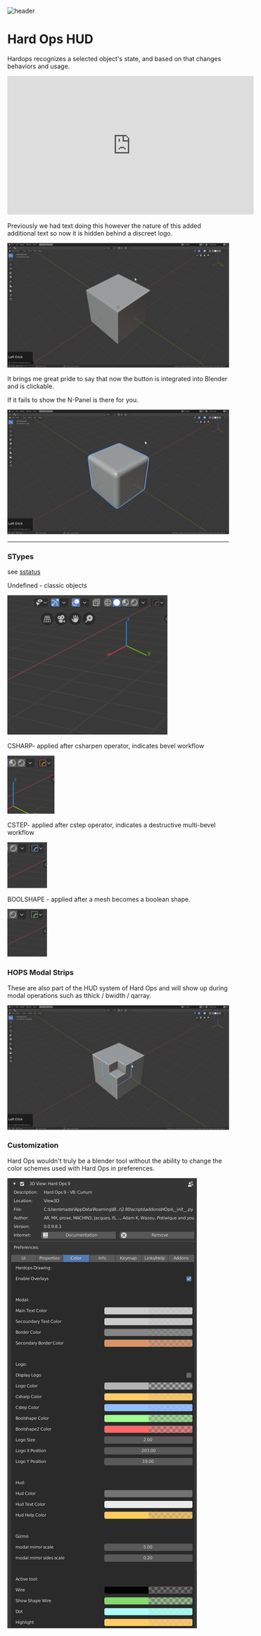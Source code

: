 ![header](img/banner.gif)

# Hard Ops HUD

Hardops recognizes a selected object's state, and based on that changes behaviors and usage.

<iframe width="560" height="315" src="https://www.youtube.com/embed/-DYiftWa-b0" frameborder="0" allowfullscreen></iframe>

Previously we had text doing this however the nature of this added additional text so now it is hidden behind a discreet logo.

![](img/helper/hh11.gif)

It brings me great pride to say that now the button is integrated into Blender and is clickable.

If it fails to show the N-Panel is there for you.

![](img/helper/h19.gif)

___

### STypes

see [sstatus](sstatus.md)

Undefined - classic objects

![](img/helper//hh7.png)

CSHARP- applied after csharpen operator, indicates bevel workflow

![](img/helper//hh8.png)

CSTEP- applied after cstep operator, indicates a destructive multi-bevel workflow

![](img/helper//hh9.png)

BOOLSHAPE - applied after a mesh becomes a boolean shape.

![](img/helper//hh10.png)

### HOPS Modal Strips

These are also part of the HUD system of Hard Ops and will show up during modal operations such as tthick / bwidth / qarray.

![](img/helper//hh13.gif)


### Customization

Hard Ops wouldn't truly be a blender tool without the ability to change the color schemes used with Hard Ops in preferences.

![](img/helper//hh14.png)

